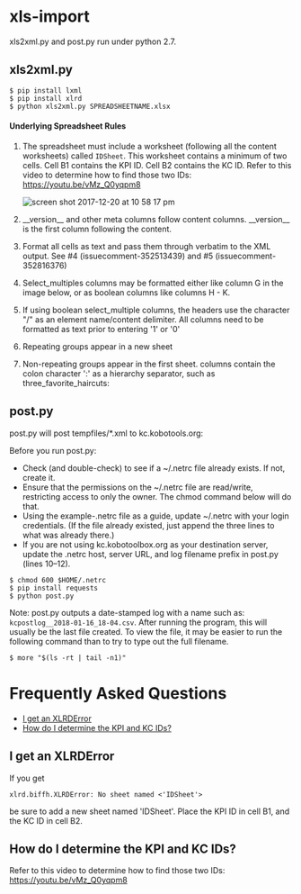 # xls-import

xls2xml.py and post.py run under python 2.7.


## xls2xml.py

```
$ pip install lxml
$ pip install xlrd
$ python xls2xml.py SPREADSHEETNAME.xlsx
```

#### Underlying Spreadsheet Rules
1. The spreadsheet must include a worksheet (following all the content worksheets) called ```IDSheet```. This worksheet contains a minimum of two cells. Cell B1 contains the KPI ID. Cell B2 contains the KC ID. Refer to this video to determine how to find those two IDs: https://youtu.be/vMz_Q0yqpm8

    ![screen shot 2017-12-20 at 10 58 17 pm](https://user-images.githubusercontent.com/192568/34240033-6399f582-e5d9-11e7-9e0f-fd86c946e5a9.png)

1.  \_\_version\_\_ and other meta columns follow content columns. \_\_version\_\_ is the first column following the content.
1.  Format all cells as text and pass them through verbatim to the XML output. See #4 (issuecomment-352513439) and #5 (issuecomment-352816376)
1. Select_multiples columns may be formatted either like column G in the image below, or as boolean columns like columns H - K.
1. If using boolean select_multiple columns, the headers use the character "/" as an element name/content delimiter. All columns need to be formatted as text prior to entering '1' or '0'
1. Repeating groups appear in a new sheet
1. Non-repeating groups appear in the first sheet. columns contain the colon character ':' as a hierarchy separator, such as three_favorite_haircuts:



## post.py

post.py will post tempfiles/*.xml to kc.kobotools.org:

Before you run post.py:
- Check (and double-check) to see if a ~/.netrc file already exists. If not, create it.
- Ensure that the permissions on the ~/.netrc file are read/write, restricting access to only the owner. The chmod command below will do that.
- Using the example-.netrc file as a guide, update  ~/.netrc with your login credentials. (If the file already existed, just append the three lines to what was already there.)
- If you are not using kc.kobotoolbox.org as your destination server, update the .netrc host, server URL, and log filename prefix in post.py (lines 10–12).

```
$ chmod 600 $HOME/.netrc
$ pip install requests
$ python post.py
```

Note: post.py outputs a date-stamped log with a name such as: ```kcpostlog__2018-01-16_18-04.csv```. After running the program, this will usually be the last file created. To view the file, it may be easier to run the following command than to try to type out the full filename.
```
$ more "$(ls -rt | tail -n1)"
```

# Frequently Asked Questions

- [I get an XLRDError](#i-get-an-xlrderror)
- [How do I determine the KPI and KC IDs?](#how-do-i-determine-the-kpi-and-kc-ids)


## I get an XLRDError

If you get
```
xlrd.biffh.XLRDError: No sheet named <'IDSheet'>
```
be sure to add a new sheet named
'IDSheet'. Place the KPI ID in cell B1, and the KC ID in cell B2.

## How do I determine the KPI and KC IDs?
Refer to this video to determine how to find those two IDs: https://youtu.be/vMz_Q0yqpm8


